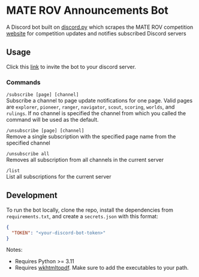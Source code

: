 # MATE ROV Announcements Bot
A Discord bot built on [discord.py](https://github.com/Rapptz/discord.py) which scrapes the MATE ROV competition [website](https://materovcompetition.org/) for competition updates and notifies subscribed Discord servers

## Usage
Click this [link](https://discord.com/api/oauth2/authorize?client_id=1049374366875521065&permissions=2147534848&scope=bot%20applications.commands) to invite the bot to your discord server.

### Commands
`/subscribe [page] [channel]`  
Subscribe a channel to page update notifications for one page. Valid pages are `explorer`, `pioneer`, `ranger`, `navigator`, `scout`, `scoring`, `worlds`, and `rulings`. If no channel is specified the channel from which you called the command will be used as the default.

`/unsubscribe [page] [channel]`  
Remove a single subscription with the specified page name from the specified channel

`/unsubscribe all`  
Removes all subscription from all channels in the current server

`/list`  
List all subscriptions for the current server

## Development
To run the bot locally, clone the repo, install the dependencies from `requirements.txt`, and create a `secrets.json` with this format:
```json
{
  "TOKEN": "<your-discord-bot-token>"
}
```
Notes:
- Requires Python >= 3.11
- Requires [wkhtmltopdf](https://wkhtmltopdf.org/). Make sure to add the executables to your path.
